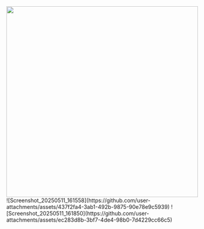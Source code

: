 <img src="path/to/screenshot.png" width="500">
![Screenshot_20250511_161558](https://github.com/user-attachments/assets/437f2fa4-3ab1-492b-9875-90e78e9c5939)
![Screenshot_20250511_161850](https://github.com/user-attachments/assets/ec283d8b-3bf7-4de4-98b0-7d4229cc66c5)

